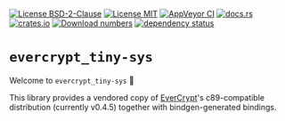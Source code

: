 [![License BSD-2-Clause](https://img.shields.io/badge/License-BSD--2--Clause-blue.svg)](https://opensource.org/licenses/BSD-2-Clause)
[![License MIT](https://img.shields.io/badge/License-MIT-blue.svg)](https://opensource.org/licenses/MIT)
[![AppVeyor CI](https://ci.appveyor.com/api/projects/status/github/KizzyCode/evercrypt-tiny-rust?svg=true)](https://ci.appveyor.com/project/KizzyCode/evercrypt-tiny-rust)
[![docs.rs](https://docs.rs/evercrypt_tiny-sys/badge.svg)](https://docs.rs/evercrypt_tiny-sys)
[![crates.io](https://img.shields.io/crates/v/evercrypt_tiny-sys.svg)](https://crates.io/crates/evercrypt_tiny-sys)
[![Download numbers](https://img.shields.io/crates/d/evercrypt_tiny-sys.svg)](https://crates.io/crates/evercrypt_tiny-sys)
[![dependency status](https://deps.rs/crate/evercrypt_tiny-sys/0.1.0/status.svg)](https://deps.rs/crate/evercrypt_tiny-sys/0.1.0)


# `evercrypt_tiny-sys`
Welcome to `evercrypt_tiny-sys` 🎉

This library provides a vendored copy of [EverCrypt](https://github.com/project-everest/hacl-star)'s c89-compatible
distribution (currently v0.4.5) together with bindgen-generated bindings.
